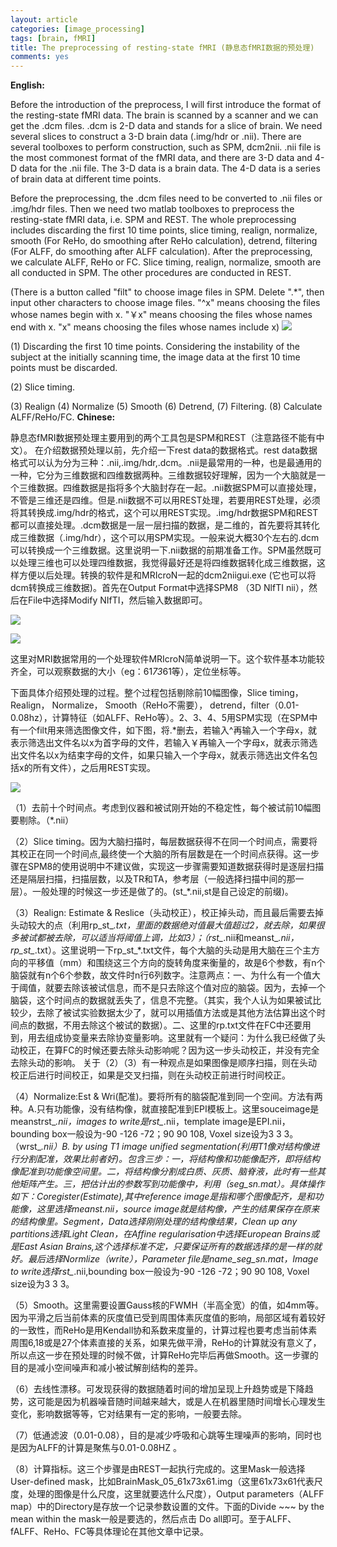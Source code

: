 ```yaml
---
layout: article
categories: [image_processing]  
tags: [brain, fMRI]
title: The preprocessing of resting-state fMRI (静息态fMRI数据的预处理)
comments: yes
---
```

<b>English:</b>

Before the introduction of the preprocess, I will first introduce the format of the resting-state fMRI data. The brain is scanned by a scanner and we can get the .dcm files.  .dcm is 2-D data and stands for a slice of brain. We need several slices to construct a 3-D brain data (.img/hdr or .nii). There are several toolboxes to perform construction, such as SPM, dcm2nii. .nii file is the most commonest format of the fMRI data, and there are 3-D data and 4-D data for the .nii file. The 3-D data is a brain data. The 4-D data is a series of brain data at different time points. 

Before the preprocessing, the .dcm files need to be converted to .nii files or .img/hdr files. Then we need two matlab toolboxes to preprocess the resting-state fMRI data, i.e. SPM and REST. The whole preprocessing includes discarding the first 10 time points, slice timing, realign, normalize, smooth (For ReHo, do smoothing after ReHo calculation), detrend, filtering (For ALFF, do smoothing after ALFF calculation). After the preprocessing, we calculate ALFF, ReHo or FC. Slice timing, realign, normalize, smooth are all conducted in SPM. The other procedures are conducted in REST.

 (There is a button called "filt" to choose image files in SPM. Delete ".*", then input other characters to choose image files. "^x" means choosing the files whose names begin with x. "￥x"  means choosing the files whose names end with x. "x"  means choosing the files whose names include x) 
<img src="https://cloud.githubusercontent.com/assets/8384205/5237711/b6e8719a-78d2-11e4-9777-4ee4ccf45b84.jpg">

(1) Discarding the first 10 time points. Considering the instability of the subject at the initially scanning time, the image data at the first 10 time points must be discarded. 

(2) Slice timing.

(3) Realign
(4) Normalize
(5) Smooth
(6) Detrend,
(7) Filtering.
(8) Calculate ALFF/ReHo/FC.
<b>Chinese:</b>

 静息态fMRI数据预处理主要用到的两个工具包是SPM和REST（注意路径不能有中文）。 在介绍数据预处理以前，先介绍一下rest data的数据格式。rest data数据格式可以认为分为三种：.nii,.img/hdr,.dcm。.nii是最常用的一种，也是最通用的一种，它分为三维数据和四维数据两种。三维数据较好理解，因为一个大脑就是一个三维数据。四维数据是指将多个大脑封存在一起。.nii数据SPM可以直接处理，不管是三维还是四维。但是.nii数据不可以用REST处理，若要用REST处理，必须将其转换成.img/hdr的格式，这个可以用REST实现。.img/hdr数据SPM和REST都可以直接处理。.dcm数据是一层一层扫描的数据，是二维的，首先要将其转化成三维数据（.img/hdr），这个可以用SPM实现。一般来说大概30个左右的.dcm可以转换成一个三维数据。这里说明一下.nii数据的前期准备工作。SPM虽然既可以处理三维也可以处理四维数据，我觉得最好还是将四维数据转化成三维数据，这样方便以后处理。转换的软件是和MRIcroN一起的dcm2niigui.exe (它也可以将dcm转换成三维数据)。首先在Output Format中选择SPM8 （3D NlfTI nii），然后在File中选择Modify NIfTI，然后输入数据即可。
 
 <p>
<img src="https://cloud.githubusercontent.com/assets/8384205/5237709/b1585d8a-78d2-11e4-8424-52ffff2570cc.jpg"></p>
<p><img src="https://cloud.githubusercontent.com/assets/8384205/5237710/b2d704f4-78d2-11e4-9a73-8c3796ff6997.jpg"></p>

这里对MRI数据常用的一个处理软件MRIcroN简单说明一下。这个软件基本功能较齐全，可以观察数据的大小（eg：61*73*61等），定位坐标等。

下面具体介绍预处理的过程。整个过程包括剔除前10幅图像，Slice timing， Realign， Normalize， Smooth（ReHo不需要）， detrend，filter（0.01-0.08hz），计算特征（如ALFF、ReHo等）。2、3、4、5用SPM实现（在SPM中有一个filt用来筛选图像文件，如下图，将.*删去，若输入^再输入一个字母x，就表示筛选出文件名以x为首字母的文件，若输入￥再输入一个字母x，就表示筛选出文件名以x为结束字母的文件，如果只输入一个字母x，就表示筛选出文件名包括x的所有文件），之后用REST实现。

<p>
<img src="https://cloud.githubusercontent.com/assets/8384205/5237711/b6e8719a-78d2-11e4-9777-4ee4ccf45b84.jpg"></p>

（1）去前十个时间点。考虑到仪器和被试刚开始的不稳定性，每个被试前10幅图要剔除。（*.nii）

（2）Slice timing。因为大脑扫描时，每层数据获得不在同一个时间点，需要将其校正在同一个时间点,最终使一个大脑的所有层数是在一个时间点获得。这一步骤在SPM8的使用说明中不建议做，实现这一步骤需要知道数据获得时是逐层扫描还是隔层扫描，扫描层数，以及TR和TA，参考层（一般选择扫描中间的那一层）。一般处理的时候这一步还是做了的。(st_*.nii,st是自己设定的前缀)。

（3）Realign: Estimate & Reslice（头动校正），校正掉头动，而且最后需要去掉头动较大的点（利用rp_st_*.txt，里面的数据绝对值最大值超过2，就去除，如果很多被试都被去除，可以适当将阈值上调，比如3）；（rst_*.nii和meanst_*.nii，rp_st_*.txt）。这里说明一下rp_st_*.txt文件，每个大脑的头动是用大脑在三个主方向的平移值（mm）和围绕这三个方向的旋转角度来衡量的，故是6个参数，有n个脑袋就有n个6个参数，故文件时n行6列数字。注意两点：一、为什么有一个值大于阈值，就要去除该被试信息，而不是只去除这个值对应的脑袋。因为，去掉一个脑袋，这个时间点的数据就丢失了，信息不完整。（其实，我个人认为如果被试比较少，去除了被试实验数据太少了，就可以用插值方法或是其他方法估算出这个时间点的数据，不用去除这个被试的数据）。二、这里的rp.txt文件在FC中还要用到，用去组成协变量来去除协变量影响。这里就有一个疑问：为什么我已经做了头动校正，在算FC的时候还要去除头动影响呢？因为这一步头动校正，并没有完全去除头动的影响。
关于（2）（3）有一种观点是如果图像是顺序扫描，则在头动校正后进行时间校正，如果是交叉扫描，则在头动校正前进行时间校正。

（4）Normalize:Est & Wri(配准)。要将所有的脑袋配准到同一个空间。方法有两种。A.只有功能像，没有结构像，就直接配准到EPI模板上。这里souceimage是meanstrst_*.nii，images to write是rst_*.nii，template image是EPI.nii，bounding box一般设为-90 -126 -72；90 90 108, Voxel size设为3 3 3。（wrst_*.nii）B. by using T1 image unified segmentation(利用T1像对结构像进行分割配准，效果比前者好)。包含三步：一，将结构像和功能像配齐，即将结构像配准到功能像空间里。二，将结构像分割成白质、灰质、脑脊液，此时有一些其他矩阵产生。三，把估计出的参数写到功能像中，利用（*_seg_sn.mat）。具体操作如下：Coregister(Estimate),其中reference image是指和哪个图像配齐，是和功能像，这里选择meanst_*.nii，source image就是结构像，产生的结果保存在原来的结构像里。Segment，Data选择刚刚处理的结构像结果，Clean up any partitions选择Light Clean，在Affine regularisation中选择European Brains或是East Asian Brains,这个选择标准不定，只要保证所有的数据选择的是一样的就好。最后选择Normlize（write），Parameter file是name_seg_sn.mat，Image to write选择rst_*.nii,bounding box一般设为-90 -126 -72；90 90 108, Voxel size设为3 3 3。

（5）Smooth。这里需要设置Gauss核的FWMH（半高全宽）的值，如4mm等。因为平滑之后当前体素的灰度值已受到周围体素灰度值的影响，局部区域有着较好的一致性，而ReHo是用Kendall协和系数来度量的，计算过程也要考虑当前体素周围6,18或是27个体素直接的关系，如果先做平滑，ReHo的计算就没有意义了，所以点这一步在预处理的时候不做，计算ReHo完毕后再做Smooth。这一步骤的目的是减小空间噪声和减小被试解剖结构的差异。

（6）去线性漂移。可发现获得的数据随着时间的增加呈现上升趋势或是下降趋势，这可能是因为机器噪音随时间越来越大，或是人在机器里随时间增长心理发生变化，影响数据等等，它对结果有一定的影响，一般要去除。

（7）低通滤波（0.01-0.08），目的是减少呼吸和心跳等生理噪声的影响，同时也是因为ALFF的计算是聚焦与0.01-0.08HZ 。

（8）计算指标。这三个步骤是由REST一起执行完成的。这里Mask一般选择User-defined mask，比如BrainMask_05_61x73x61.img（这里61x73x61代表尺度，处理的图像是什么尺度，这里就要选什么尺度），Output parameters（ALFF map）中的Directory是存放一个记录参数设置的文件。下面的Divide ~~~ by the mean within the mask一般是要选的，然后点击 Do all即可。至于ALFF、fALFF、ReHo、FC等具体理论在其他文章中记录。
